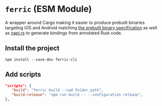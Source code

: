 # `ferric` (ESM Module)

A wrapper around Cargo making it easier to produce prebuilt binaries targeting iOS and Android matching [the prebuilt binary specification](https://github.com/callstackincubator/react-native-node-api/blob/main/docs/PREBUILDS.md) as well as [napi.rs](https://napi.rs/) to generate bindings from annotated Rust code.

## Install the project

`npm install --save-dev ferric-cli`

## Add scripts

```json
"scripts": {
   "build": "ferric build --cwd folder_path",
   "build:release": "npm run build -- --configuration release",
},
```
